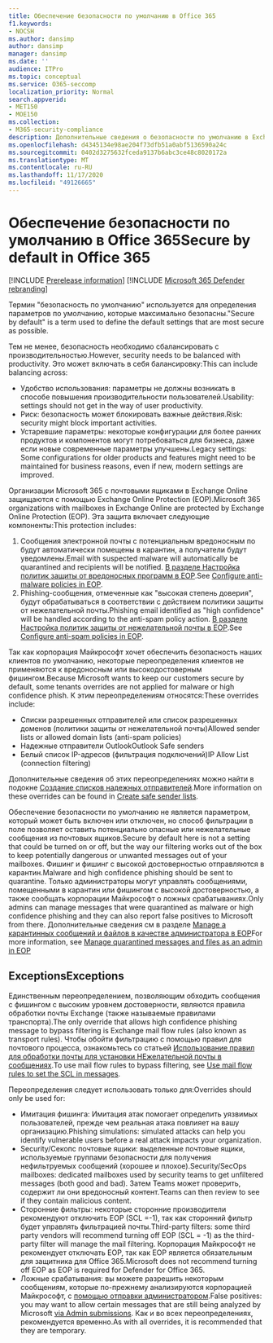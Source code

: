 ```yaml
---
title: Обеспечение безопасности по умолчанию в Office 365
f1.keywords:
- NOCSH
ms.author: dansimp
author: dansimp
manager: dansimp
ms.date: ''
audience: ITPro
ms.topic: conceptual
ms.service: O365-seccomp
localization_priority: Normal
search.appverid:
- MET150
- MOE150
ms.collection:
- M365-security-compliance
description: Дополнительные сведения о безопасности по умолчанию в Exchange Online Protection (EOP)
ms.openlocfilehash: d4345134e98ae204f73dfb51a0abf5136590a24c
ms.sourcegitcommit: 0402d3275632fceda9137b6abc3ce48c8020172a
ms.translationtype: MT
ms.contentlocale: ru-RU
ms.lasthandoff: 11/17/2020
ms.locfileid: "49126665"
---
```

# <a name="secure-by-default-in-office-365"></a><span data-ttu-id="d29ed-103">Обеспечение безопасности по умолчанию в Office 365</span><span class="sxs-lookup"><span data-stu-id="d29ed-103">Secure by default in Office 365</span></span>

[!INCLUDE [Prerelease information](../includes/prerelease.md)]
[!INCLUDE [Microsoft 365 Defender rebranding](../includes/microsoft-defender-for-office.md)]

<span data-ttu-id="d29ed-104">Термин "безопасность по умолчанию" используется для определения параметров по умолчанию, которые максимально безопасны.</span><span class="sxs-lookup"><span data-stu-id="d29ed-104">"Secure by default" is a term used to define the default settings that are most secure as possible.</span></span>

<span data-ttu-id="d29ed-105">Тем не менее, безопасность необходимо сбалансировать с производительностью.</span><span class="sxs-lookup"><span data-stu-id="d29ed-105">However, security needs to be balanced with productivity.</span></span> <span data-ttu-id="d29ed-106">Это может включать в себя балансировку:</span><span class="sxs-lookup"><span data-stu-id="d29ed-106">This can include balancing across:</span></span>

- <span data-ttu-id="d29ed-107">Удобство использования: параметры не должны возникать в способе повышения производительности пользователей.</span><span class="sxs-lookup"><span data-stu-id="d29ed-107">Usability: settings should not get in the way of user productivity.</span></span>
- <span data-ttu-id="d29ed-108">Риск: безопасность может блокировать важные действия.</span><span class="sxs-lookup"><span data-stu-id="d29ed-108">Risk: security might block important activities.</span></span>
- <span data-ttu-id="d29ed-109">Устаревшие параметры: некоторые конфигурации для более ранних продуктов и компонентов могут потребоваться для бизнеса, даже если новые современные параметры улучшены.</span><span class="sxs-lookup"><span data-stu-id="d29ed-109">Legacy settings: Some configurations for older products and features might need to be maintained for business reasons, even if new, modern settings are improved.</span></span>

<span data-ttu-id="d29ed-110">Организации Microsoft 365 с почтовыми ящиками в Exchange Online защищаются с помощью Exchange Online Protection (EOP).</span><span class="sxs-lookup"><span data-stu-id="d29ed-110">Microsoft 365 organizations with mailboxes in Exchange Online are protected by Exchange Online Protection (EOP).</span></span> <span data-ttu-id="d29ed-111">Эта защита включает следующие компоненты:</span><span class="sxs-lookup"><span data-stu-id="d29ed-111">This protection includes:</span></span>

1. <span data-ttu-id="d29ed-112">Сообщения электронной почты с потенциальным вредоносным по будут автоматически помещены в карантин, а получатели будут уведомлены.</span><span class="sxs-lookup"><span data-stu-id="d29ed-112">Email with suspected malware will automatically be quarantined and recipients will be notified.</span></span> <span data-ttu-id="d29ed-113">[В разделе Настройка политик защиты от вредоносных программ в EOP](configure-anti-malware-policies.md).</span><span class="sxs-lookup"><span data-stu-id="d29ed-113">See [Configure anti-malware policies in EOP](configure-anti-malware-policies.md).</span></span>
1. <span data-ttu-id="d29ed-114">Phishing-сообщения, отмеченные как "высокая степень доверия", будут обрабатываться в соответствии с действием политики защиты от нежелательной почты.</span><span class="sxs-lookup"><span data-stu-id="d29ed-114">Phishing email identified as "high confidence" will be handled according to the anti-spam policy action.</span></span> <span data-ttu-id="d29ed-115">[В разделе Настройка политик защиты от нежелательной почты в EOP](configure-your-spam-filter-policies.md).</span><span class="sxs-lookup"><span data-stu-id="d29ed-115">See [Configure anti-spam policies in EOP](configure-your-spam-filter-policies.md).</span></span>

<span data-ttu-id="d29ed-116">Так как корпорация Майкрософт хочет обеспечить безопасность наших клиентов по умолчанию, некоторые переопределения клиентов не применяются к вредоносным или высокодостоверным фишингом.</span><span class="sxs-lookup"><span data-stu-id="d29ed-116">Because Microsoft wants to keep our customers secure by default, some tenants overrides are not applied for malware or high confidence phish.</span></span> <span data-ttu-id="d29ed-117">К этим переопределениям относятся:</span><span class="sxs-lookup"><span data-stu-id="d29ed-117">These overrides include:</span></span>

- <span data-ttu-id="d29ed-118">Списки разрешенных отправителей или список разрешенных доменов (политики защиты от нежелательной почты)</span><span class="sxs-lookup"><span data-stu-id="d29ed-118">Allowed sender lists or allowed domain lists (anti-spam policies)</span></span>
- <span data-ttu-id="d29ed-119">Надежные отправители Outlook</span><span class="sxs-lookup"><span data-stu-id="d29ed-119">Outlook Safe senders</span></span>
- <span data-ttu-id="d29ed-120">Белый список IP-адресов (фильтрация подключений)</span><span class="sxs-lookup"><span data-stu-id="d29ed-120">IP Allow List (connection filtering)</span></span>

<span data-ttu-id="d29ed-121">Дополнительные сведения об этих переопределениях можно найти в подокне [Создание списков надежных отправителей](https://docs.microsoft.com/microsoft-365/security/office-365-security/create-safe-sender-lists-in-office-365).</span><span class="sxs-lookup"><span data-stu-id="d29ed-121">More information on these overrides can be found in [Create safe sender lists](https://docs.microsoft.com/microsoft-365/security/office-365-security/create-safe-sender-lists-in-office-365).</span></span>

<span data-ttu-id="d29ed-122">Обеспечение безопасности по умолчанию не является параметром, который может быть включен или отключен, но способ фильтрации в поле позволяет оставить потенциально опасные или нежелательные сообщения из почтовых ящиков.</span><span class="sxs-lookup"><span data-stu-id="d29ed-122">Secure by default here is not a setting that could be turned on or off, but the way our filtering works out of the box to keep potentially dangerous or unwanted messages out of your mailboxes.</span></span> <span data-ttu-id="d29ed-123">Фишинг и фишинг с высокой достоверностью отправляются в карантин.</span><span class="sxs-lookup"><span data-stu-id="d29ed-123">Malware and high confidence phishing should be sent to quarantine.</span></span> <span data-ttu-id="d29ed-124">Только администраторы могут управлять сообщениями, помещенными в карантин или фишингом с высокой достоверностью, а также сообщать корпорации Майкрософт о ложных срабатываниях.</span><span class="sxs-lookup"><span data-stu-id="d29ed-124">Only admins can manage messages that were quarantined as malware or high confidence phishing and they can also report false positives to Microsoft from there.</span></span> <span data-ttu-id="d29ed-125">Дополнительные сведения см в разделе [Manage a карантинных сообщений и файлов в качестве администратора в EOP](manage-quarantined-messages-and-files.md)</span><span class="sxs-lookup"><span data-stu-id="d29ed-125">For more information, see [Manage quarantined messages and files as an admin in EOP](manage-quarantined-messages-and-files.md)</span></span>

## <a name="exceptions"></a><span data-ttu-id="d29ed-126">Exceptions</span><span class="sxs-lookup"><span data-stu-id="d29ed-126">Exceptions</span></span>

<span data-ttu-id="d29ed-127">Единственным переопределением, позволяющим обходить сообщения с фишингом с высоким уровнем достоверности, являются правила обработки почты Exchange (также называемые правилами транспорта).</span><span class="sxs-lookup"><span data-stu-id="d29ed-127">The only override that allows high confidence phishing message to bypass filtering is Exchange mail flow rules (also known as transport rules).</span></span> <span data-ttu-id="d29ed-128">Чтобы обойти фильтрацию с помощью правил для почтового процесса, ознакомьтесь со статьей [Использование правил для обработки почты для установки НЕжелательной почты в сообщениях](use-mail-flow-rules-to-set-the-spam-confidence-level-scl-in-messages.md).</span><span class="sxs-lookup"><span data-stu-id="d29ed-128">To use mail flow rules to bypass filtering, see [Use mail flow rules to set the SCL in messages](use-mail-flow-rules-to-set-the-spam-confidence-level-scl-in-messages.md).</span></span>

<span data-ttu-id="d29ed-129">Переопределения следует использовать только для:</span><span class="sxs-lookup"><span data-stu-id="d29ed-129">Overrides should only be used for:</span></span>

- <span data-ttu-id="d29ed-130">Имитация фишинга: Имитация атак помогает определить уязвимых пользователей, прежде чем реальная атака повлияет на вашу организацию.</span><span class="sxs-lookup"><span data-stu-id="d29ed-130">Phishing simulations: simulated attacks can help you identify vulnerable users before a real attack impacts your organization.</span></span>
- <span data-ttu-id="d29ed-131">Security/Секопс почтовые ящики: выделенные почтовые ящики, используемые группами безопасности для получения нефильтруемых сообщений (хорошее и плохое).</span><span class="sxs-lookup"><span data-stu-id="d29ed-131">Security/SecOps mailboxes: dedicated mailboxes used by security teams to get unfiltered messages (both good and bad).</span></span> <span data-ttu-id="d29ed-132">Затем Teams может проверить, содержит ли они вредоносный контент.</span><span class="sxs-lookup"><span data-stu-id="d29ed-132">Teams can then review to see if they contain malicious content.</span></span>
- <span data-ttu-id="d29ed-133">Сторонние фильтры: некоторые сторонние производители рекомендуют отключить EOP (SCL =-1), так как сторонний фильтр будет управлять фильтрацией почты.</span><span class="sxs-lookup"><span data-stu-id="d29ed-133">Third-party filters: some third party vendors will recommend turning off EOP (SCL = -1) as the third-party filter will manage the mail filtering.</span></span> <span data-ttu-id="d29ed-134">Корпорация Майкрософт не рекомендует отключать EOP, так как EOP является обязательным для защитника для Office 365.</span><span class="sxs-lookup"><span data-stu-id="d29ed-134">Microsoft does not recommend turning off EOP as EOP is required for Defender for Office 365.</span></span>
- <span data-ttu-id="d29ed-135">Ложные срабатывания: вы можете разрешить некоторым сообщениям, которые по-прежнему анализируются корпорацией Майкрософт, с [помощью отправки администратором](admin-submission.md).</span><span class="sxs-lookup"><span data-stu-id="d29ed-135">False positives: you may want to allow certain messages that are still being analyzed by Microsoft [via Admin submissions](admin-submission.md).</span></span> <span data-ttu-id="d29ed-136">Как и во всех переопределениях, рекомендуется временно.</span><span class="sxs-lookup"><span data-stu-id="d29ed-136">As with all overrides, it is recommended that they are temporary.</span></span>
